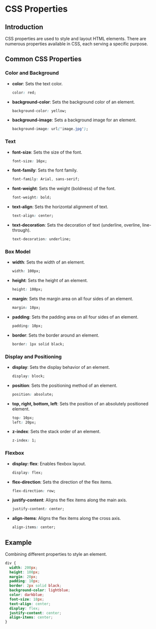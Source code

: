 # CSS Properties

## Introduction

CSS properties are used to style and layout HTML elements. There are numerous properties available in CSS, each serving a specific purpose.

## Common CSS Properties

### Color and Background

- **color**: Sets the text color.
  ```css
  color: red;
  ```

- **background-color**: Sets the background color of an element.
  ```css
  background-color: yellow;
  ```

- **background-image**: Sets a background image for an element.
  ```css
  background-image: url('image.jpg');
  ```

### Text

- **font-size**: Sets the size of the font.
  ```css
  font-size: 16px;
  ```

- **font-family**: Sets the font family.
  ```css
  font-family: Arial, sans-serif;
  ```

- **font-weight**: Sets the weight (boldness) of the font.
  ```css
  font-weight: bold;
  ```

- **text-align**: Sets the horizontal alignment of text.
  ```css
  text-align: center;
  ```

- **text-decoration**: Sets the decoration of text (underline, overline, line-through).
  ```css
  text-decoration: underline;
  ```

### Box Model

- **width**: Sets the width of an element.
  ```css
  width: 100px;
  ```

- **height**: Sets the height of an element.
  ```css
  height: 100px;
  ```

- **margin**: Sets the margin area on all four sides of an element.
  ```css
  margin: 10px;
  ```

- **padding**: Sets the padding area on all four sides of an element.
  ```css
  padding: 10px;
  ```

- **border**: Sets the border around an element.
  ```css
  border: 1px solid black;
  ```

### Display and Positioning

- **display**: Sets the display behavior of an element.
  ```css
  display: block;
  ```

- **position**: Sets the positioning method of an element.
  ```css
  position: absolute;
  ```

- **top, right, bottom, left**: Sets the position of an absolutely positioned element.
  ```css
  top: 10px;
  left: 20px;
  ```

- **z-index**: Sets the stack order of an element.
  ```css
  z-index: 1;
  ```

### Flexbox

- **display: flex**: Enables flexbox layout.
  ```css
  display: flex;
  ```

- **flex-direction**: Sets the direction of the flex items.
  ```css
  flex-direction: row;
  ```

- **justify-content**: Aligns the flex items along the main axis.
  ```css
  justify-content: center;
  ```

- **align-items**: Aligns the flex items along the cross axis.
  ```css
  align-items: center;
  ```

## Example

Combining different properties to style an element.

```css
div {
  width: 200px;
  height: 100px;
  margin: 20px;
  padding: 10px;
  border: 2px solid black;
  background-color: lightblue;
  color: darkblue;
  font-size: 18px;
  text-align: center;
  display: flex;
  justify-content: center;
  align-items: center;
}
